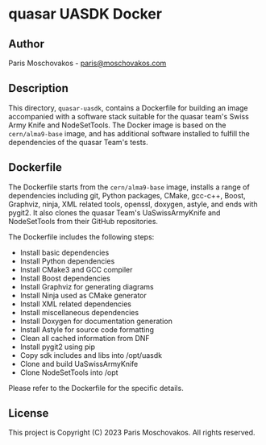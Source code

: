 # quasar UASDK Docker

## Author
Paris Moschovakos - paris@moschovakos.com

## Description
This directory, `quasar-uasdk`, contains a Dockerfile for building an image accompanied with a software stack suitable for the quasar team's Swiss Army Knife and NodeSetTools. The Docker image is based on the `cern/alma9-base` image, and has additional software installed to fulfill the dependencies of the quasar Team's tests.

## Dockerfile
The Dockerfile starts from the `cern/alma9-base` image, installs a range of dependencies including git, Python packages, CMake, gcc-c++, Boost, Graphviz, ninja, XML related tools, openssl, doxygen, astyle, and ends with pygit2. It also clones the quasar Team's UaSwissArmyKnife and NodeSetTools from their GitHub repositories.

The Dockerfile includes the following steps:

- Install basic dependencies
- Install Python dependencies
- Install CMake3 and GCC compiler
- Install Boost dependencies
- Install Graphviz for generating diagrams
- Install Ninja used as CMake generator
- Install XML related dependencies
- Install miscellaneous dependencies
- Install Doxygen for documentation generation
- Install Astyle for source code formatting
- Clean all cached information from DNF
- Install pygit2 using pip
- Copy sdk includes and libs into /opt/uasdk
- Clone and build UaSwissArmyKnife
- Clone NodeSetTools into /opt

Please refer to the Dockerfile for the specific details.

## License
This project is Copyright (C) 2023 Paris Moschovakos. All rights reserved.

